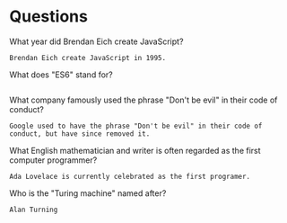 # Questions

What year did Brendan Eich create JavaScript?

```
Brendan Eich create JavaScript in 1995.
```

What does "ES6" stand for?

```

```

What company famously used the phrase "Don't be evil" in their code of conduct?

```
Google used to have the phrase "Don't be evil" in their code of conduct, but have since removed it.
```

What English mathematician and writer is often regarded as the first computer programmer?

```
Ada Lovelace is currently celebrated as the first programer. 
```

Who is the "Turing machine" named after?

```
Alan Turning
```
